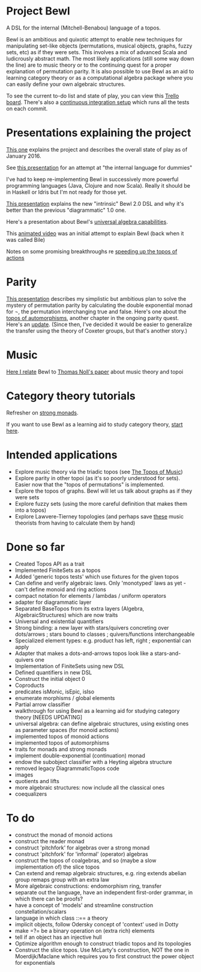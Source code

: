 <!---
Alas, these CI badges are too flaky, commented out for now.
[![Continuous Integration](https://circleci.com/gh/fdilke/bewl/tree/master.svg?style=shield)](https://circleci.com/gh/fdilke/bewl)

[![Build Status](https://app.snap-ci.com/fdilke/bewl/branch/master/build_image)](https://app.snap-ci.com/fdilke/bewl/branch/master)
-->

# Project Bewl

A DSL for the internal (Mitchell-Benabou) language of a topos. 

Bewl is an ambitious and quixotic attempt to enable new techniques for manipulating
set-like objects (permutations, musical objects, graphs, fuzzy sets, etc) as if they
were sets. This involves a mix of advanced Scala and ludicrously abstract math. The
most likely applications (still some way down the line) are to music theory or to 
the continuing quest for a proper explanation of permutation parity. It is also
possible to use Bewl as an aid to learning category theory or as a computational
algebra package where you can easily define your own algebraic structures. 

To see the current to-do list and state of play, you can view this [Trello board](https://trello.com/b/PfdnsRNl/bewl). There's also a 
[continuous integration setup](https://snap-ci.com/fdilke/bewl/branch/master) which runs all the tests on each commit.

# Presentations explaining the project

[This one](https://github.com/fdilke/bewl/blob/master/notes/StateOfTheBewlJan2016.pdf) explains the project and describes
the overall state of play as of January 2016.

See [this presentation](https://www.evernote.com/shard/s141/sh/8e6b9d94-bc20-4fde-b2bf-9e844f486f76/d11244bad0729071fa00d19eaad312ce)
for an attempt at "the internal language for dummies"

I've had to keep re-implementing Bewl in successively more powerful programming languages (Java, Clojure and now Scala). 
Really it should be in Haskell or Idris but I'm not ready for those yet.

[This presentation](http://prezi.com/dwrz2mft3y-g/?utm_campaign=share&utm_medium=copy&rc=ex0share) explains the new "intrinsic" Bewl 2.0 DSL and why it's better than the previous "diagrammatic" 1.0 one.

Here's a presentation about Bewl's [universal algebra capabilities](https://github.com/fdilke/bewl/blob/master/notes/BewlUniversalAlgebra.pdf).

This [animated video](http://www.youtube.com/watch/?v=nUwjGBHXKYs) was an initial attempt to explain Bewl (back when it was called Bile)

Notes on some promising breakthroughs re [speeding up the topos of actions](https://github.com/fdilke/bewl/blob/master/Speedup.md)

# Parity

[This presentation](https://github.com/fdilke/bewl/blob/master/notes/DoubleExponentialMonads.pdf) describes
my simplistic but ambitious plan to solve the mystery of permutation parity by calculating the double exponential
monad for ¬, the permutation interchanging true and false. 
Here's one about the [topos of automorphisms](https://github.com/fdilke/bewl/blob/master/notes/ToposOfAutomorphisms.pdf), 
another chapter in the ongoing parity quest. Here's an
[update](https://github.com/fdilke/bewl/blob/master/notes/PartyingWithPermutations.pdf).
(Since then, I've decided it would be easier to generalize the transfer using the 
theory of Coxeter groups, but that's another story.)

# Music

[Here I relate](https://github.com/fdilke/bewl/blob/master/notes/BewlSpeedup.pdf) Bewl to [Thomas Noll's paper](http://user.cs.tu-berlin.de/~noll/ToposOfTriads.pdf) about music theory and topoi 

# Category theory tutorials

Refresher on [strong monads](https://github.com/fdilke/bewl/blob/master/notes/StrongMonads.pdf).

If you want to use Bewl as a learning aid to study category theory, [start here](https://github.com/fdilke/bewl/blob/master/CommandLine.md).

# Intended applications

- Explore music theory via the triadic topos (see [The Topos of Music](http://link.springer.com/book/10.1007%2F978-3-0348-8141-8))
- Explore parity in other topoi (as it's so poorly understood for sets). Easier now that the
"topos of permutations" is implemented.
- Explore the topos of graphs. Bewl will let us talk about graphs as if they were sets
- Explore fuzzy sets (using the more careful definition that makes them into a topos)
- Explore Lawvere-Tierney topologies (and perhaps save [these](http://www.math.uchicago.edu/~may/VIGRE/VIGRE2007/REUPapers/FINALFULL/Bartlett.pdf) music theorists from having to calculate them by hand)

# Done so far

- Created Topos API as a trait
- Implemented FiniteSets as a topos
- Added 'generic topos tests' which use fixtures for the given topos
- Can define and verify algebraic laws. Only 'monotyped' laws as yet - can't define monoid and ring actions 
- compact notation for elements / lambdas / uniform operators
- adapter for diagrammatic layer
- Separated BaseTopos from its extra layers (Algebra, AlgebraicStructures) which are now traits
- Universal and existential quantifiers
- Strong binding: a new layer with stars/quivers concreting over dots/arrows ; stars bound to classes ; quivers/functions interchangeable
- Specialized element types: e.g. product has left, right ; exponential can apply
- Adapter that makes a dots-and-arrows topos look like a stars-and-quivers one
- Implementation of FiniteSets using new DSL
- Defined quantifiers in new DSL
- Construct the initial object 0
- Coproducts
- predicates isMonic, isEpic, isIso
- enumerate morphisms / global elements
- Partial arrow classifier
- walkthrough for using Bewl as a learning aid for studying category theory [NEEDS UPDATING]
- universal algebra: can define algebraic structures, using existing ones as parameter spaces (for monoid actions)
- implemented topos of monoid actions
- implemented topos of automorphisms
- traits for monads and strong monads
- implement double-exponential (continuation) monad
- endow the subobject classifier with a Heyting algebra structure
- removed legacy DiagrammaticTopos code
- images
- quotients and lifts
- more algebraic structures: now include all the classical ones
- coequalizers

# To do

- construct the monad of monoid actions
- construct the reader monad 
- construct 'pitchfork' for algebras over a strong monad
- construct 'pitchfork' for 'informal' (operator) algebras
- construct the topos of coalgebras, and so (maybe a slow implementation of) the slice topos
- Can extend and remap algebraic structures, e.g. ring extends abelian group remaps group with an extra law
- More algebraic constructions: endomorphism ring, transfer
- separate out the language, have an independent first-order grammar, in which there can be proofs?
- have a concept of 'models' and streamline construction constellation/scalars
- language in which class ::== a theory
- implicit objects, follow Odersky concept of 'context' used in Dotty
- make =?= be a binary operation on (extra rich) elements 
- tell if an object has an injective hull
- Optimize algorithm enough to construct triadic topos and its topologies
- Construct the slice topos. Use McLarty's construction, NOT the one in Moerdijk/Maclane which
requires you to first construct the power object for exponentials
